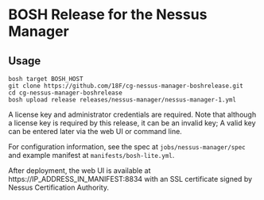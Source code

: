 # BOSH Release for the Nessus Manager

## Usage

```
bosh target BOSH_HOST
git clone https://github.com/18F/cg-nessus-manager-boshrelease.git
cd cg-nessus-manager-boshrelease
bosh upload release releases/nessus-manager/nessus-manager-1.yml
```

A license key and administrator credentials are required.  Note that although a license key is required by this release, it can be an invalid key; A valid key can be entered later via the web UI or command line.

For configuration information, see the spec at `jobs/nessus-manager/spec` and example manifest at `manifests/bosh-lite.yml`.

After deployment, the web UI is available at https://IP_ADDRESS_IN_MANIFEST:8834 with an SSL certificate signed by Nessus Certification Authority.

